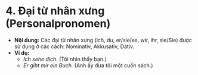 # 4. Đại từ nhân xưng (Personalpronomen)

- **Nội dung:** Các đại từ nhân xưng (ich, du, er/sie/es, wir, ihr, sie/Sie) được sử dụng ở các cách: Nominativ, Akkusativ, Dativ.
- **Ví dụ:**
    - _Ich sehe dich._ (Tôi nhìn thấy bạn.)
    - _Er gibt mir ein Buch._ (Anh ấy đưa tôi một cuốn sách.)